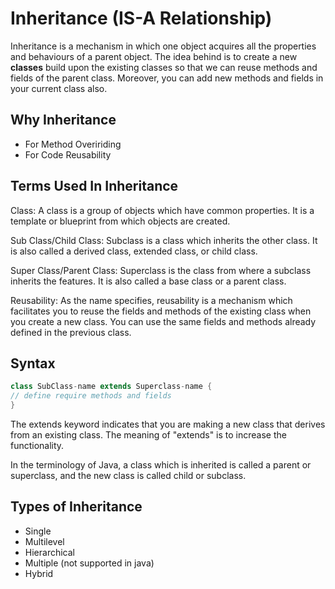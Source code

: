 # Inheritance (IS-A Relationship)

Inheritance is a mechanism in which one object acquires all the properties and behaviours of a parent object. The idea behind is to create a new **classes** build upon the 
existing classes so that we can reuse methods and fields of the parent class. Moreover, you can add new methods and fields in your current class also. 

## Why Inheritance 
* For Method Oveririding 
* For Code Reusability

## Terms Used In Inheritance 
Class: A class is a group of objects which have common properties. It is a template or blueprint from which objects are created.

Sub Class/Child Class: Subclass is a class which inherits the other class. It is also called a derived class, extended class, or child class.

Super Class/Parent Class: Superclass is the class from where a subclass inherits the features. It is also called a base class or a parent class.

Reusability: As the name specifies, reusability is a mechanism which facilitates you to reuse the fields and methods of the existing class when you create a new class. You can use the same fields and methods already defined in the previous class.

## Syntax 
```java 
class SubClass-name extends Superclass-name {
// define require methods and fields 
}
```

The extends keyword indicates that you are making a new class that derives from an existing class. The meaning of "extends" is to increase the functionality.

In the terminology of Java, a class which is inherited is called a parent or superclass, and the new class is called child or subclass.

## Types of Inheritance 
* Single 
* Multilevel 
* Hierarchical 
* Multiple (not supported in java)
* Hybrid 
